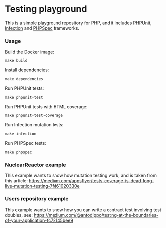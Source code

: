 # Testing playground

This is a simple playground repository for PHP, and it includes [PHPUnit](https://phpunit.de/), [Infection](https://infection.github.io/) and [PHPSpec](http://phpspec.net/) frameworks.

### Usage

Build the Docker image:

```make build```

Install dependencies:

```make dependencies```

Run PHPUnit tests:

```make phpunit-test```

Run PHPUnit tests with HTML coverage:

```make phpunit-test-coverage```

Run Infection mutation tests:

```make infection```

Run PHPSpec tests:

```make phpspec```

### NuclearReactor example

This example wants to show how mutation testing work, and is taken from this article: https://medium.com/appsflyer/tests-coverage-is-dead-long-live-mutation-testing-7fd61020330e

### Users repository example

This example wants to show how you can write a contract test involving test doubles, see: https://medium.com/@antodippo/testing-at-the-boundaries-of-your-application-fc78145bee9
